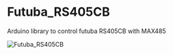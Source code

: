 # Futuba_RS405CB
Arduino library to control futuba RS405CB with MAX485

![Futuba_RS405CB]([https://github.com/lastVIZSLA/Futuba_RS405CB/blob/main/circuit.png])

